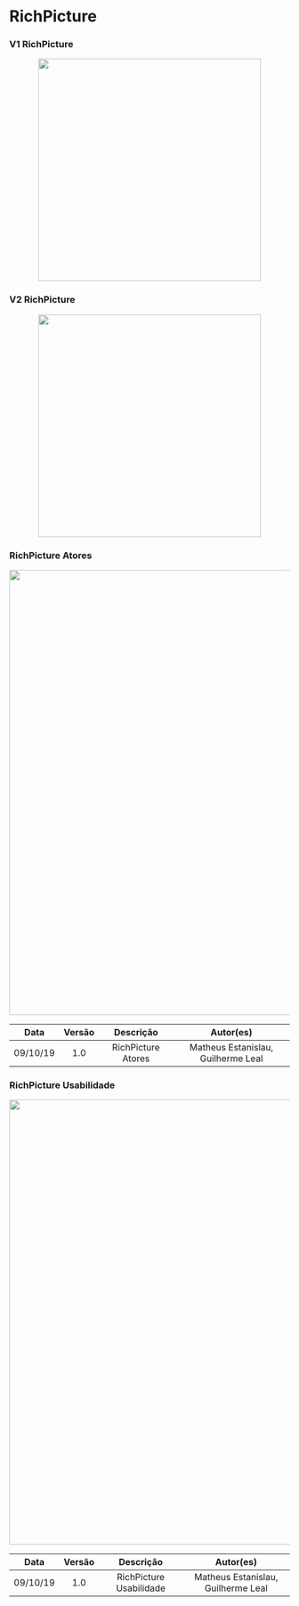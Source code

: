 # RichPicture

### V1 RichPicture

<p align="center">  
          <img width="400px"  src="https://github.com/Requisitos2-2019/Waze/blob/master/docs/img/rich1.jpg?raw=true">   
</p>

### V2 RichPicture

<p align="center">  
          <img width="400px"  src="https://github.com/Requisitos2-2019/Waze/blob/master/docs/img/richv2.jpg?raw=true">   
</p>

### RichPicture Atores

<p align="center">  
          <img width="800px"  src="https://github.com/Requisitos2-2019/Waze/blob/master/docs/img/RP_Atores.png?raw=true">



</p>

|   Data   | Versão |           Descrição           |             Autor(es)              |
|:--------:|:------:|:-----------------------------:|:----------------------------------:|
| 09/10/19 |  1.0   |    RichPicture Atores    |       Matheus Estanislau, Guilherme Leal|


### RichPicture Usabilidade

<p align="center">  
          <img width="800px"  src="https://github.com/Requisitos2-2019/Waze/blob/master/docs/img/RP_Usabilidade.png?raw=true">



</p>

|   Data   | Versão |           Descrição           |             Autor(es)              |
|:--------:|:------:|:-----------------------------:|:----------------------------------:|
| 09/10/19 |  1.0   |    RichPicture Usabilidade    |       Matheus Estanislau, Guilherme Leal|